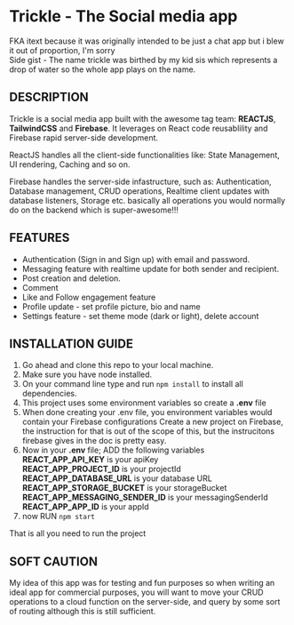 # Trickle - The Social media app
FKA itext because it was originally intended to be just a chat app but i blew it out of proportion, I'm sorry <br>
Side gist - The name trickle was birthed by my kid sis which represents a drop of water so the whole app plays on the name.

## DESCRIPTION
Trickle is a social media app built with the awesome tag team: __REACTJS__, __TailwindCSS__ and __Firebase__.
It leverages on React code reusablility and Firebase rapid server-side development.

ReactJS handles all the client-side functionalities like:
State Management, UI rendering, Caching and so on.

Firebase handles the server-side infastructure, such as:
Authentication, Database management, CRUD operations, Realtime client updates with database listeners, Storage etc. basically all operations you would normally do on the backend which is super-awesome!!!

## FEATURES
- Authentication (Sign in and Sign up) with email and password.
- Messaging feature with realtime update for both sender and recipient.
- Post creation and deletion.
- Comment 
- Like and Follow engagement feature
- Profile update - set profile picture, bio and name 
- Settings feature - set theme mode (dark or light), delete account

## INSTALLATION GUIDE
1. Go ahead and clone this repo to your local machine.
2. Make sure you have node installed.
3. On your command line type and run `npm install` to install all dependencies.
4. This project uses some environment variables so create a __.env__ file
5. When done creating your .env file, you environment variables would contain your Firebase configurations
   Create a new project on Firebase, the instruction for that is out of the scope of this, but the instrucitons firebase gives in the doc is pretty easy.
6. Now in your __.env__ file; ADD the following variables <br>
   __REACT_APP_API_KEY__ is your apiKey <br>
   __REACT_APP_PROJECT_ID__ is your projectId <br>
   __REACT_APP_DATABASE_URL__ is your database URL <br>
   __REACT_APP_STORAGE_BUCKET__ is your storageBucket <br>
   __REACT_APP_MESSAGING_SENDER_ID__ is your messagingSenderId <br>
   __REACT_APP_APP_ID__ is your appId
7. now RUN `npm start`

That is all you need to run the project 

## SOFT CAUTION
My idea of this app was for testing and fun purposes so when writing an ideal app for commercial purposes, you will want to move your CRUD operations to a cloud function on the server-side, and query by some sort of routing although this is still sufficient.
   

